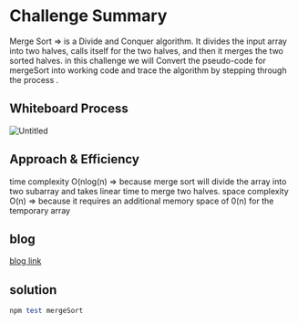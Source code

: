 # Challenge Summary

Merge Sort => is a Divide and Conquer algorithm. It divides the input array into two halves, calls itself for the two halves, and then it merges the two sorted halves.
in this challenge we will Convert the pseudo-code for mergeSort into working code  and  trace the algorithm by stepping through the process .


## Whiteboard Process 




![Untitled](https://user-images.githubusercontent.com/90922969/165838490-e373e9bf-c029-4f78-ac24-d00cd26f9fbc.jpg)


## Approach & Efficiency

  time complexity O(nlog(n) => because merge sort will divide the array into two subarray and takes linear time to merge two halves. 
  space complexity O(n) => because it requires an additional memory space of 0(n) for the temporary array
  
## blog
[blog link](https://github.com/neveenaburomman/data-structures-and-algorithms/blob/main/javascript/mergeSort/BLOG.md)

## solution 
```ruby
npm test mergeSort
```
